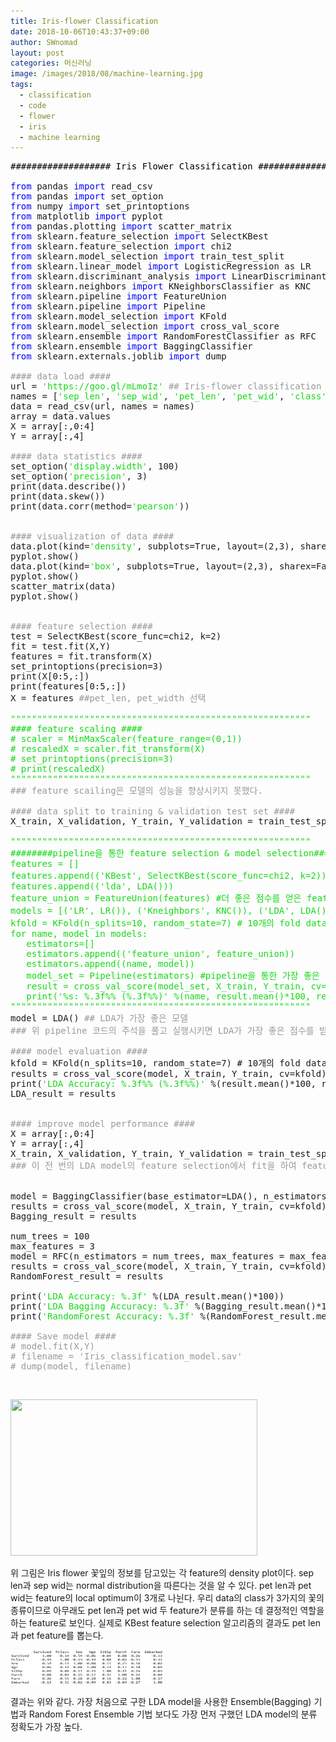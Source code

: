 ```yaml
---
title: Iris-flower Classification
date: 2018-10-06T10:43:37+09:00
author: SWnomad
layout: post
categories: 머신러닝
image: /images/2018/08/machine-learning.jpg
tags:
  - classification
  - code
  - flower
  - iris
  - machine learning
---
```

<pre><span style="color: #0000ff;"><span style="color: #000000;">################### Iris Flower Classification ####################
</span>
from</span> pandas <span style="color: #0000ff;">import</span> read_csv
<span style="color: #0000ff;">from</span> pandas <span style="color: #0000ff;">import</span> set_option
<span style="color: #0000ff;">from</span> numpy <span style="color: #0000ff;">import</span> set_printoptions
<span style="color: #0000ff;">from</span> matplotlib <span style="color: #0000ff;">import</span> pyplot
<span style="color: #0000ff;">from</span> pandas.plotting <span style="color: #0000ff;">import</span> scatter_matrix
<span style="color: #0000ff;">from</span> sklearn.feature_selection <span style="color: #0000ff;">import</span> SelectKBest
<span style="color: #0000ff;">from</span> sklearn.feature_selection <span style="color: #0000ff;">import</span> chi2
<span style="color: #0000ff;">from</span> sklearn.model_selection <span style="color: #0000ff;">import</span> train_test_split
<span style="color: #0000ff;">from</span> sklearn.linear_model <span style="color: #0000ff;">import</span> LogisticRegression as LR
<span style="color: #0000ff;">from</span> sklearn.discriminant_analysis <span style="color: #0000ff;">import</span> LinearDiscriminantAnalysis as LDA
<span style="color: #0000ff;">from</span> sklearn.neighbors <span style="color: #0000ff;">import</span> KNeighborsClassifier as KNC
<span style="color: #0000ff;">from</span> sklearn.pipeline <span style="color: #0000ff;">import</span> FeatureUnion
<span style="color: #0000ff;">from</span> sklearn.pipeline <span style="color: #0000ff;">import</span> Pipeline
<span style="color: #0000ff;">from</span> sklearn.model_selection <span style="color: #0000ff;">import</span> KFold
<span style="color: #0000ff;">from</span> sklearn.model_selection <span style="color: #0000ff;">import</span> cross_val_score
<span style="color: #0000ff;">from</span> sklearn.ensemble <span style="color: #0000ff;">import</span> RandomForestClassifier as RFC
<span style="color: #0000ff;">from</span> sklearn.ensemble <span style="color: #0000ff;">import</span> BaggingClassifier
<span style="color: #0000ff;">from</span> sklearn.externals.joblib <span style="color: #0000ff;">import</span> dump

<span style="color: #999999;">#### data load ####</span>
url = <span style="color: #14d917;">'https://goo.gl/mLmoIz'</span> <span style="color: #999999;">## Iris-flower classification dataset</span>
names = [<span style="color: #14d917;">'sep_len'</span>, <span style="color: #14d917;">'sep_wid'</span>, <span style="color: #14d917;">'pet_len'</span>, <span style="color: #14d917;">'pet_wid'</span>, <span style="color: #14d917;">'class'</span>]
data = read_csv(url, names = names)                
array = data.values
X = array[:,0:4]
Y = array[:,4]

<span style="color: #999999;">#### data statistics ####</span>
set_option(<span style="color: #14d917;">'display.width'</span>, 100)
set_option(<span style="color: #14d917;">'precision'</span>, 3)
print(data.describe())
print(data.skew())
print(data.corr(method=<span style="color: #14d917;">'pearson'</span>))


<span style="color: #999999;">#### visualization of data ####</span>
data.plot(kind=<span style="color: #14d917;">'density'</span>, subplots=True, layout=(2,3), sharex=False)
pyplot.show()
data.plot(kind=<span style="color: #14d917;">'box'</span>, subplots=True, layout=(2,3), sharex=False, sharey=False)
pyplot.show()
scatter_matrix(data)
pyplot.show()


<span style="color: #999999;">#### feature selection ####</span>
test = SelectKBest(score_func=chi2, k=2)
fit = test.fit(X,Y)
features = fit.transform(X)
set_printoptions(precision=3)
print(X[0:5,:])
print(features[0:5,:])
X = features <span style="color: #999999;">##pet_len, pet_width 선택</span>

<span style="color: #14d917;">"""""""""""""""""""""""""""""""""""""""""""""""""""""""""</span>
<span style="color: #14d917;">#### feature scaling ####</span>
<span style="color: #14d917;"># scaler = MinMaxScaler(feature_range=(0,1))</span>
<span style="color: #14d917;"># rescaledX = scaler.fit_transform(X)</span>
<span style="color: #14d917;"># set_printoptions(precision=3)</span>
<span style="color: #14d917;"># print(rescaledX)</span>
<span style="color: #14d917;">"""""""""""""""""""""""""""""""""""""""""""""""""""""""""</span>
<span style="color: #999999;">### feature scailing은 모델의 성능을 향상시키지 못했다.</span>

<span style="color: #999999;">#### data split to training & validation test set ####</span>
X_train, X_validation, Y_train, Y_validation = train_test_split(X, Y, test_size=0.2, random_state=7)

<span style="color: #14d917;">"""""""""""""""""""""""""""""""""""""""""""""""""""""""""</span>
<span style="color: #14d917;">########pipeline을 통한 feature selection & model selection###########</span>
<span style="color: #14d917;">features = []</span>
<span style="color: #14d917;">features.append(('KBest', SelectKBest(score_func=chi2, k=2))) #KBest 알고리즘과 LDA 알고리즘 비교</span>
<span style="color: #14d917;">features.append(('lda', LDA()))</span>
<span style="color: #14d917;">feature_union = FeatureUnion(features) #더 좋은 점수를 얻은 feature selection 알고리즘 선택</span>
<span style="color: #14d917;">models = [('LR', LR()), ('Kneighbors', KNC()), ('LDA', LDA())]#Linear Regression, K-Nearest Neighbors, LDA 알고리즘 비교</span>
<span style="color: #14d917;">kfold = KFold(n_splits=10, random_state=7) # 10개의 fold dataset</span>
<span style="color: #14d917;">for name, model in models:</span>
<span style="color: #14d917;">   estimators=[]</span>
<span style="color: #14d917;">   estimators.append(('feature_union', feature_union))</span>
<span style="color: #14d917;">   estimators.append((name, model))</span>
<span style="color: #14d917;">   model_set = Pipeline(estimators) #pipeline을 통한 가장 좋은 모델 선택</span>
<span style="color: #14d917;">   result = cross_val_score(model_set, X_train, Y_train, cv=kfold)</span>
<span style="color: #14d917;">   print('%s: %.3f%% (%.3f%%)' %(name, result.mean()*100, result.std()*100)) #accuracy score</span>
<span style="color: #14d917;">"""""""""""""""""""""""""""""""""""""""""""""""""""""""""</span>
model = LDA() <span style="color: #999999;">## LDA가 가장 좋은 모델</span>
<span style="color: #999999;">### 위 pipeline 코드의 주석을 풀고 실행시키면 LDA가 가장 좋은 점수를 받는 것을 볼 수 있다.</span>

<span style="color: #999999;">#### model evaluation ####</span>
kfold = KFold(n_splits=10, random_state=7) # 10개의 fold dataset
results = cross_val_score(model, X_train, Y_train, cv=kfold)
print(<span style="color: #14d917;">'LDA Accuracy: %.3f%% (%.3f%%)'</span> %(result.mean()*100, result.std()*100))
LDA_result = results


<span style="color: #999999;">#### improve model performance ####</span>
X = array[:,0:4]
Y = array[:,4]
X_train, X_validation, Y_train, Y_validation = train_test_split(X, Y, test_size=0.2, random_state=7)
<span style="color: #999999;">### 이 전 번의 LDA model의 feature selection에서 fit을 하여 feature가 2개뿐이므로 원래 데이터 다시 복구</span>


model = BaggingClassifier(base_estimator=LDA(), n_estimators=100, random_state=7)
results = cross_val_score(model, X_train, Y_train, cv=kfold)
Bagging_result = results

num_trees = 100
max_features = 3
model = RFC(n_estimators = num_trees, max_features = max_features)
results = cross_val_score(model, X_train, Y_train, cv=kfold)
RandomForest_result = results

print(<span style="color: #14d917;">'LDA Accuracy: %.3f'</span> %(LDA_result.mean()*100))
print(<span style="color: #14d917;">'LDA Bagging Accuracy: %.3f'</span> %(Bagging_result.mean()*100))
print(<span style="color: #14d917;">'RandomForest Accuracy: %.3f'</span> %(RandomForest_result.mean()*100))        

<span style="color: #999999;">#### Save model ####</span>
<span style="color: #999999;"># model.fit(X,Y)</span>
<span style="color: #999999;"># filename = 'Iris_classification_model.sav'</span>
<span style="color: #999999;"># dump(model, filename)</span></pre>

&nbsp;

<img class="aligncenter size-full wp-image-1187" src="/images/2018/10/no-name.jpg" alt="" width="395" height="250" srcset="/images/2018/10/no-name.jpg 395w, /images/2018/10/no-name-300x190.jpg 300w" sizes="(max-width: 395px) 100vw, 395px" /> 

위 그림은 Iris flower 꽃잎의 정보를 담고있는 각 feature의 density plot이다. sep len과 sep wid는 normal distribution을 따른다는 것을 알 수 있다. pet len과 pet wid는 feature의 local optimum이 3개로 나뉜다. 우리 data의 class가 3가지의 꽃의 종류이므로 아무래도 pet len과 pet wid 두 feature가 분류를 하는 데 결정적인 역할을 하는 feature로 보인다. 실제로 KBest feature selection 알고리즘의 결과도 pet len과 pet feature를 뽑는다.

<img class="aligncenter size-full wp-image-1188" src="/images/2018/10/no-name-1.jpg" alt="" width="244" height="55" /> 

결과는 위와 같다. 가장 처음으로 구한 LDA model을 사용한 Ensemble(Bagging) 기법과 Random Forest Ensemble 기법 보다도 가장 먼저 구했던 LDA model의 분류 정확도가 가장 높다.